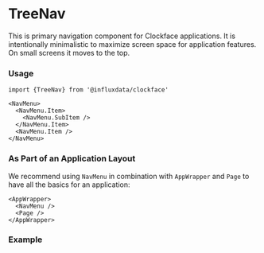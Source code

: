 # TreeNav

This is primary navigation component for Clockface applications. It is intentionally minimalistic to maximize screen space for application features. On small screens it moves to the top.

### Usage
```tsx
import {TreeNav} from '@influxdata/clockface'
```
```tsx
<NavMenu>
  <NavMenu.Item>
    <NavMenu.SubItem />
  </NavMenu.Item>
  <NavMenu.Item />
</NavMenu>
```

### As Part of an Application Layout

We recommend using `NavMenu` in combination with `AppWrapper` and `Page` to have all the basics for an application:
```tsx
<AppWrapper>
  <NavMenu />
  <Page />
</AppWrapper>
```

### Example
<!-- STORY -->


<!-- STORY HIDE START -->

<!-- STORY HIDE END -->

<!-- PROPS -->
